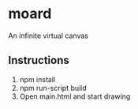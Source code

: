 # moard
An infinite virtual canvas

## Instructions
1. npm install
2. npm run-script build
3. Open main.html and start drawing
